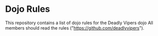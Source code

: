 Dojo Rules
==========

This repository contains a list of dojo rules for the Deadly Vipers dojo
All members should read the rules
("https://github.com/deadlyvipers").
